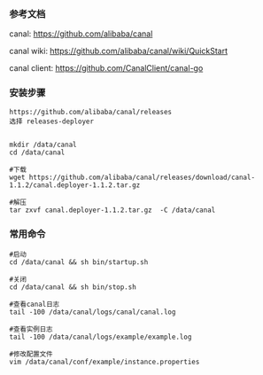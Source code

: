 ### 参考文档

canal: https://github.com/alibaba/canal

canal wiki: https://github.com/alibaba/canal/wiki/QuickStart

canal client: https://github.com/CanalClient/canal-go





### 安装步骤



```shell
https://github.com/alibaba/canal/releases
选择 releases-deployer


mkdir /data/canal
cd /data/canal

#下载
wget https://github.com/alibaba/canal/releases/download/canal-1.1.2/canal.deployer-1.1.2.tar.gz

#解压
tar zxvf canal.deployer-1.1.2.tar.gz  -C /data/canal

```



### 常用命令

```shell
#启动
cd /data/canal && sh bin/startup.sh

#关闭
cd /data/canal && sh bin/stop.sh

#查看canal日志
tail -100 /data/canal/logs/canal/canal.log

#查看实例日志
tail -100 /data/canal/logs/example/example.log

#修改配置文件
vim /data/canal/conf/example/instance.properties

```

